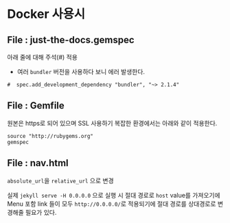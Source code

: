 
# Docker 사용시 

## File : just-the-docs.gemspec

아래 줄에 대해 주석(#) 적용 

 - 여러 `bundler` 버전을 사용하다 보니 에러 발생한다.

```
#  spec.add_development_dependency "bundler", "~> 2.1.4"
```

## File : Gemfile

원본은 https로 되어 있으며 SSL 사용하기 복잡한 환경에서는 아래와 같이 적용한다.

```
source "http://rubygems.org"
gemspec
```


## File : nav.html

`absolute_url`을 `relative_url` 으로 변경

실제 `jekyll serve -H 0.0.0.0` 으로 실행 시 절대 경로로 `host` value를 가져오기에 Menu 포함 link 들이 모두 `http://0.0.0.0/`로 적용되기에 절대 경로를 상대경로로 변경해줄 필요가 있다.